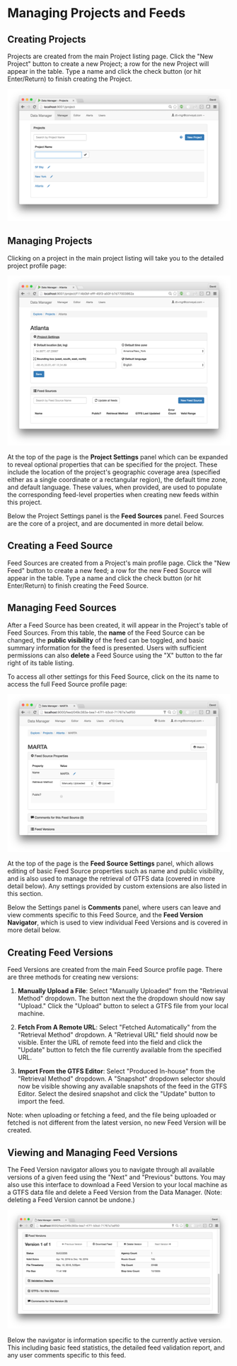 # Managing Projects and Feeds

## Creating Projects

Projects are created from the main Project listing page. Click the "New Project" button to create a new Project; a row for the new Project will appear in the table. Type a name and click the check button (or hit Enter/Return) to finish creating the Project.

![Screenshot](../img/create-project.png)

## Managing Projects

Clicking on a project in the main project listing will take you to the detailed project profile page:

![Screenshot](../img/project-profile.png)

At the top of the page is the **Project Settings** panel which can be expanded to reveal optional properties that can be specified for the project. These include the location of the project's geographic coverage area (specified either as a single coordinate or a rectangular region), the default time zone, and default language. These values, when provided, are used to populate the corresponding feed-level properties when creating new feeds within this project.

Below the Project Settings panel is the **Feed Sources** panel. Feed Sources are the core of a project, and are documented in more detail below.

## Creating a Feed Source

Feed Sources are created from a Project's main profile page. Click the "New Feed" button to create a new feed; a row for the new Feed Source will appear in the table. Type a name and click the check button (or hit Enter/Return) to finish creating the Feed Source.

## Managing Feed Sources

After a Feed Source has been created, it will appear in the Project's table of Feed Sources. From this table, the **name** of the Feed Source can be changed, the **public visibility** of the feed can be toggled, and basic summary information for the feed is presented. Users with sufficient permissions can also **delete** a Feed Source using the "X" button to the far right of its table listing.

To access all other settings for this Feed Source, click on the its name to access the full Feed Source profile page:

![Screenshot](../img/feed-profile.png)

At the top of the page is the **Feed Source Settings** panel, which allows editing of basic Feed Source properties such as name and public visibility, and is also used to manage the retrieval of GTFS data (covered in more detail below). Any settings provided by custom extensions are also listed in this section.

Below the Settings panel is **Comments** panel, where users can leave and view comments specific to this Feed Source, and the **Feed Version Navigator**, which is used to view individual Feed Versions and is covered in more detail below.

## Creating Feed Versions

Feed Versions are created from the main Feed Source profile page. There are three methods for creating new versions:

1. **Manually Upload a File**: Select "Manually Uploaded" from the "Retrieval Method" dropdown. The button next the the dropdown should now say "Upload." Click the "Upload" button to select a GTFS file from your local machine.

2. **Fetch From A Remote URL**: Select "Fetched Automatically" from the "Retrieval Method" dropdown. A "Retrieval URL" field should now be visible. Enter the URL of remote feed into the field and click the "Update" button to fetch the file currently available from the specified URL.

3. **Import From the GTFS Editor**: Select "Produced In-house" from the "Retrieval Method" dropdown. A "Snapshot" dropdown selector should now be visible showing any available snapshots of the feed in the GTFS Editor. Select the desired snapshot and click the "Update" button to import the feed.

Note: when uploading or fetching a feed, and the file being uploaded or fetched is not different from the latest version, no new Feed Version will be created.

## Viewing and Managing Feed Versions

The Feed Version navigator allows you to navigate through all available versions of a given feed using the "Next" and "Previous" buttons. You may also use this interface to download a Feed Version to your local machine as a GTFS data file and delete a Feed Version from the Data Manager. (Note: deleting a Feed Version cannot be undone.)

![Screenshot](../img/feed-version-navigator.png)

Below the navigator is information specific to the currently active version. This including basic feed statistics, the detailed feed validation report, and any user comments specific to this feed.
